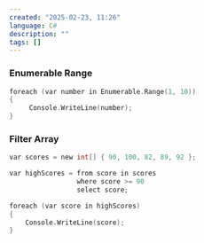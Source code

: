 ```yaml
---
created: "2025-02-23, 11:26"
language: C#
description: ""
tags: []
---
```

### Enumerable Range

```c
foreach (var number in Enumerable.Range(1, 10))
{
	 Console.WriteLine(number);
}
```

### Filter Array

```c
var scores = new int[] { 90, 100, 82, 89, 92 };

var highScores = from score in scores
                 where score >= 90
                 select score;

foreach (var score in highScores)
{
    Console.WriteLine(score);
}
```